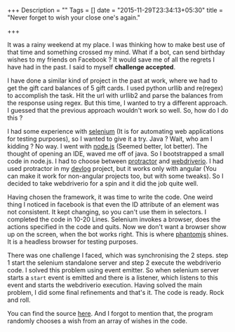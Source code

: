 +++
Description = ""
Tags = []
date = "2015-11-29T23:34:13+05:30"
title = "Never forget to wish your close one's again."

+++

It was a rainy weekend at my place. I was thinking how to make best use of that time and something crossed
my mind. What if a bot, can send birthday wishes to my friends on Facebook ? It would save me of all the regrets I have
had in the past. I said to myself **challenge accepted**. 
<!--more-->

I have done a similar kind of project in the past at work, where we had to get the gift card balances of 5 gift cards.
I used python urllib and re(regex) to accomplish the task. Hit the url with urllib2 and parse the balances from the
response using regex. But this time, I wanted to try a different approach. I guessed that the previous approach wouldn't
work so well. So, how do I do this ?

I had some experience with [selenium](http://www.seleniumhq.org/) (It is for automating web applications for testing purposes), so I wanted to give it a try. 
Java ? Wait, who am I kidding ? No way. I went with [node.js](https://nodejs.org/en/) (Seemed better, lot better). The thought of opening an IDE, waved me off of java. 
So I bootstrapped a small code in node.js. I had to choose between [protractor](https://angular.github.io/protractor/#/) 
and [webdriverio](http://webdriver.io/). I had used protractor in my [devlog](https://github.com/dineshs91/devlog) project,
but it works only with angular (You can make it work for non-angular projects too, but with some tweaks). So I decided to 
take webdriverio for a spin and it did the job quite well.

Having chosen the framework, it was time to write the code. One weird thing I noticed in facebook is that even the ID 
attribute of an element was not consistent. It kept changing, so you can't use them in selectors. I completed the code
in 10-20 Lines. Selenium invokes a browser, does the actions specified in the code and quits. Now we don't want a browser
show up on the screen, when the bot works right. This is where [phantomjs](http://phantomjs.org/) shines. It is a headless
browser for testing purposes. 

There was one challenge I faced, which was synchronising the 2 steps. step 1 start the selenium standalone server and step 2
execute the webdriverio code. I solved this problem using event emitter. So when selenium server starts a ```start``` event
is emitted and there is a listener, which listens to this event and starts the webdriverio execution. Having solved the main
problem, I did some final refinements and that's it. The code is ready. Rock and roll.

You can find the source [here](https://github.com/Dineshs91/fb-birthday-wisher). And I forgot to mention that, the program 
randomly chooses a wish from an array of wishes in the code.